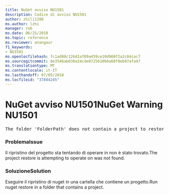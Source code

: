 ```yaml
---
title: NuGet avviso NU1501
description: Codice di avviso NU1501
author: zhili1208
ms.author: lzhi
manager: rob
ms.date: 06/25/2018
ms.topic: reference
ms.reviewer: anangaur
f1_keywords:
- NU1501
ms.openlocfilehash: fc1ad80c126d1af89a459ce10d960f2a2c84cac7
ms.sourcegitcommit: 8e3546ab630a24cde8725610b6a68f8eb87afa47
ms.translationtype: MT
ms.contentlocale: it-IT
ms.lasthandoff: 07/05/2018
ms.locfileid: "37844245"
---
```

# <a name="nuget-warning-nu1501"></a><span data-ttu-id="69cc4-103">NuGet avviso NU1501</span><span class="sxs-lookup"><span data-stu-id="69cc4-103">NuGet Warning NU1501</span></span>

<pre>The folder 'FolderPath' does not contain a project to restore.</pre>


### <a name="issue"></a><span data-ttu-id="69cc4-104">Problema</span><span class="sxs-lookup"><span data-stu-id="69cc4-104">Issue</span></span>
<span data-ttu-id="69cc4-105">Il ripristino del progetto sta tentando di operare in non è stato trovato.</span><span class="sxs-lookup"><span data-stu-id="69cc4-105">The project restore is attempting to operate on was not found.</span></span> 

### <a name="solution"></a><span data-ttu-id="69cc4-106">Soluzione</span><span class="sxs-lookup"><span data-stu-id="69cc4-106">Solution</span></span>
<span data-ttu-id="69cc4-107">Eseguire il ripristino di nuget in una cartella che contiene un progetto.</span><span class="sxs-lookup"><span data-stu-id="69cc4-107">Run nuget restore in a folder that contains a project.</span></span> 
